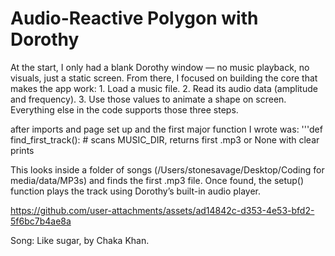 # Audio-Reactive Polygon with Dorothy

At the start, I only had a blank Dorothy window — no music playback, no visuals, just a static screen.
From there, I focused on building the core that makes the app work:
	1.	Load a music file.
	2.	Read its audio data (amplitude and frequency).
	3.	Use those values to animate a shape on screen.
Everything else in the code supports those three steps.

after imports and page set up and the first major function I wrote was:
'''def find_first_track():
    # scans MUSIC_DIR, returns first .mp3 or None with clear prints

This looks inside a folder of songs (/Users/stonesavage/Desktop/Coding for media/data/MP3s) and finds the first .mp3 file.
Once found, the setup() function plays the track using Dorothy’s built-in audio player.



https://github.com/user-attachments/assets/ad14842c-d353-4e53-bfd2-5f6bc7b4ae8a

Song: Like sugar, by Chaka Khan.
